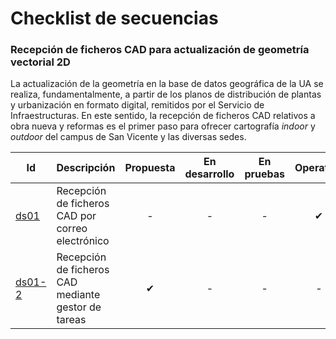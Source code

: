 # Checklist de secuencias
  
  
### Recepción de ficheros CAD para actualización de geometría vectorial 2D
La actualización de la geometría en la base de datos geográfica de la UA se realiza, fundamentalmente, a partir de los planos de distribución de plantas y urbanización en formato digital, remitidos por el Servicio de Infraestructuras. En este sentido, la recepción de ficheros CAD relativos a obra nueva y reformas es el primer paso para ofrecer cartografía *indoor* y *outdoor* del campus de San Vicente y las diversas sedes.

| Id | Descripción | Propuesta | En desarrollo | En pruebas | Operativo | En desuso |
| -- | -- | :--: | :--: | :--: | :--: | :--: |
| [ds01](ds01.md) | Recepción de ficheros CAD por correo electrónico | - | - | - | ✔ | - |
| [ds01-2](ds01-2.md) | Recepción de ficheros CAD mediante gestor de tareas | ✔ | - | - | - | - |


